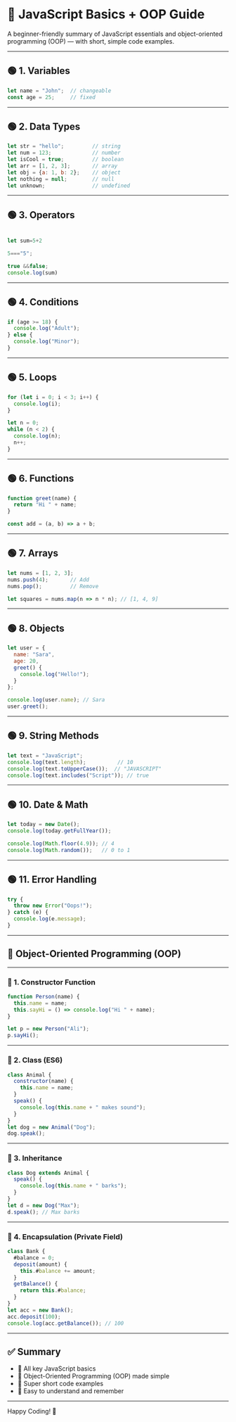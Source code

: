 
# 🧠 JavaScript Basics + OOP Guide

A beginner-friendly summary of JavaScript essentials and object-oriented programming (OOP) — with short, simple code examples.

---

## 🟢 1. Variables

```js
let name = "John";  // changeable
const age = 25;     // fixed
```

---

## 🟢 2. Data Types

```js
let str = "hello";         // string  
let num = 123;             // number  
let isCool = true;         // boolean  
let arr = [1, 2, 3];       // array  
let obj = {a: 1, b: 2};    // object  
let nothing = null;        // null  
let unknown;               // undefined  
```

---

## 🟢 3. Operators

```js

let sum=5+2

5==="5";

true &&false;
console.log(sum)
```

---

## 🟢 4. Conditions

```js
if (age >= 18) {
  console.log("Adult");
} else {
  console.log("Minor");
}
```

---

## 🟢 5. Loops

```js
for (let i = 0; i < 3; i++) {
  console.log(i);
}

let n = 0;
while (n < 2) {
  console.log(n);
  n++;
}
```

---

## 🟢 6. Functions

```js
function greet(name) {
  return "Hi " + name;
}

const add = (a, b) => a + b;
```

---

## 🟢 7. Arrays

```js
let nums = [1, 2, 3];
nums.push(4);       // Add
nums.pop();         // Remove

let squares = nums.map(n => n * n); // [1, 4, 9]
```

---

## 🟢 8. Objects

```js
let user = {
  name: "Sara",
  age: 20,
  greet() {
    console.log("Hello!");
  }
};

console.log(user.name); // Sara
user.greet();
```

---

## 🟢 9. String Methods

```js
let text = "JavaScript";
console.log(text.length);          // 10
console.log(text.toUpperCase());  // "JAVASCRIPT"
console.log(text.includes("Script")); // true
```

---

## 🟢 10. Date & Math

```js
let today = new Date();
console.log(today.getFullYear());

console.log(Math.floor(4.9)); // 4
console.log(Math.random());   // 0 to 1
```

---

## 🟢 11. Error Handling

```js
try {
  throw new Error("Oops!");
} catch (e) {
  console.log(e.message);
}
```

---

## 🔵 Object-Oriented Programming (OOP)

---

### 🧱 1. Constructor Function

```js
function Person(name) {
  this.name = name;
  this.sayHi = () => console.log("Hi " + name);
}

let p = new Person("Ali");
p.sayHi();
```

---

### 🧱 2. Class (ES6)

```js
class Animal {
  constructor(name) {
    this.name = name;
  }
  speak() {
    console.log(this.name + " makes sound");
  }
}
let dog = new Animal("Dog");
dog.speak();
```

---

### 🧱 3. Inheritance

```js
class Dog extends Animal {
  speak() {
    console.log(this.name + " barks");
  }
}
let d = new Dog("Max");
d.speak(); // Max barks
```

---

### 🧱 4. Encapsulation (Private Field)

```js
class Bank {
  #balance = 0;
  deposit(amount) {
    this.#balance += amount;
  }
  getBalance() {
    return this.#balance;
  }
}
let acc = new Bank();
acc.deposit(100);
console.log(acc.getBalance()); // 100
```

---

## ✅ Summary

- 🔹 All key JavaScript basics  
- 🔹 Object-Oriented Programming (OOP) made simple  
- 🔹 Super short code examples  
- 🔹 Easy to understand and remember

---

Happy Coding! 🚀

